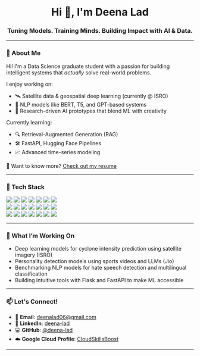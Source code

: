 <h1 align="center">Hi 👋, I'm Deena Lad</h1>
<h3 align="center">Tuning Models. Training Minds. Building Impact with AI & Data.</h3>

---

### 🧠 About Me

Hi! I'm a Data Science graduate student with a passion for building intelligent systems that *actually* solve real-world problems.

I enjoy working on:
- 🛰️ Satellite data & geospatial deep learning (currently @ ISRO)
- 💬 NLP models like BERT, T5, and GPT-based systems
- 🧪 Research-driven AI prototypes that blend ML with creativity

Currently learning:
- 🔍 Retrieval-Augmented Generation (RAG)
- 🛠️ FastAPI, Hugging Face Pipelines
- 📈 Advanced time-series modeling

📄 Want to know more? [Check out my resume](https://github.com/deena-lad)

---

### 🔧 Tech Stack

<p align="left">
  <img src="https://img.shields.io/badge/C%2B%2B-00599C?style=flat&logo=c%2B%2B&logoColor=white"/>
  <img src="https://img.shields.io/badge/Python-3776AB?style=flat&logo=python&logoColor=white"/>
  <img src="https://img.shields.io/badge/SQL-4479A1?style=flat&logo=postgresql&logoColor=white"/>
  <img src="https://img.shields.io/badge/Pandas-150458?style=flat&logo=pandas&logoColor=white"/>
  <img src="https://img.shields.io/badge/Numpy-013243?style=flat&logo=numpy&logoColor=white"/>
  <img src="https://img.shields.io/badge/Matplotlib-11557C?style=flat&logo=plotly&logoColor=white"/>
  <img src="https://img.shields.io/badge/Scikit--Learn-F7931E?style=flat&logo=scikit-learn&logoColor=white"/>
  <br/>
  <img src="https://img.shields.io/badge/Keras-D00000?style=flat&logo=keras&logoColor=white"/>
  <img src="https://img.shields.io/badge/TensorFlow-FF6F00?style=flat&logo=tensorflow&logoColor=white"/>
  <img src="https://img.shields.io/badge/PyTorch-EE4C2C?style=flat&logo=pytorch&logoColor=white"/>
  <img src="https://img.shields.io/badge/YOLO-00FFFF?style=flat&logo=github&logoColor=black"/>
  <img src="https://img.shields.io/badge/Transformers-FFCC00?style=flat&logo=huggingface&logoColor=black"/>
  <img src="https://img.shields.io/badge/NLP-8E44AD?style=flat"/>
  <img src="https://img.shields.io/badge/RAG-20B2AA?style=flat"/>
  <br/>
  <img src="https://img.shields.io/badge/Flask-000000?style=flat&logo=flask&logoColor=white"/>
  <img src="https://img.shields.io/badge/FastAPI-009688?style=flat&logo=fastapi&logoColor=white"/>
  <img src="https://img.shields.io/badge/GCP-4285F4?style=flat&logo=google-cloud&logoColor=white"/>
  <img src="https://img.shields.io/badge/Streamlit-FF4B4B?style=flat&logo=streamlit&logoColor=white"/>
  <img src="https://img.shields.io/badge/Jupyter-F37626?style=flat&logo=jupyter&logoColor=white"/>
  <img src="https://img.shields.io/badge/Colab-F9AB00?style=flat&logo=googlecolab&logoColor=black"/>
  <img src="https://img.shields.io/badge/GitHub-181717?style=flat&logo=github&logoColor=white"/>
</p>

---

### 🔭 What I’m Working On

- Deep learning models for cyclone intensity prediction using satellite imagery (ISRO)
- Personality detection models using sports videos and LLMs (Jio)
- Benchmarking NLP models for hate speech detection and multilingual classification
- Building intuitive tools with Flask and FastAPI to make ML accessible

---

### 📫 Let's Connect!

- 📧 **Email**: deenalad06@gmail.com  
- 💼 **LinkedIn**: [deena-lad](https://www.linkedin.com/in/deena-lad)  
- 💻 **GitHub**: [@deena-lad](https://github.com/deena-lad)  
- ☁️ **Google Cloud Profile**: [CloudSkillsBoost](https://www.cloudskillsboost.google/public_profiles/6452e599-b94a-4f86-942d-f4bb9614f4b1)

---


<!--
**deena-lad/deena-lad** is a ✨ _special_ ✨ repository because its `README.md` (this file) appears on your GitHub profile.

Here are some ideas to get you started:

- 🔭 I’m currently working on ...
- 🌱 I’m currently learning ...
- 👯 I’m looking to collaborate on ...
- 🤔 I’m looking for help with ...
- 💬 Ask me about ...
- 📫 How to reach me: ...
- 😄 Pronouns: ...
- ⚡ Fun fact: ...
-->
